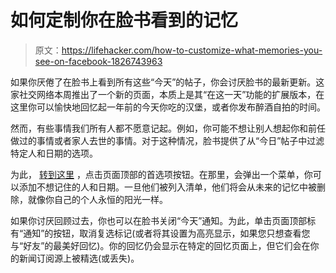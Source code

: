# 如何定制你在脸书看到的记忆

> 原文：<https://lifehacker.com/how-to-customize-what-memories-you-see-on-facebook-1826743963>

如果你厌倦了在脸书上看到所有这些“今天”的帖子，你会讨厌脸书的最新更新。这家社交网络本周推出了一个新的页面，本质上是其“在这一天”功能的扩展版本，在这里你可以愉快地回忆起一年前的今天你吃的汉堡，或者你发布醉酒自拍的时间。



然而，有些事情我们所有人都不愿意记起。例如，你可能不想让别人想起你和前任做过的事情或者家人去世的事情。对于这种情况，脸书提供了从“今日”帖子中过滤特定人和日期的选项。

为此， [转到这里](https://www.facebook.com/memories) ，点击页面顶部的首选项按钮。在那里，会弹出一个菜单，你可以添加不想记住的人和日期。一旦他们被列入清单，他们将会从未来的记忆中被删除，就像你自己的个人永恒的阳光一样。

如果你讨厌回顾过去，你也可以在脸书关闭“今天”通知。为此，单击页面顶部标有“通知”的按钮，取消复选标记(或者将其设置为高亮显示，如果您只想查看您与“好友”的最美好回忆)。你的回忆仍会显示在特定的回忆页面上，但它们会在你的新闻订阅源上被精选(或丢失)。